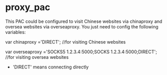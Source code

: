 # proxy_pac
This PAC could be configured to visit Chinese websites via chinaproxy and oversea websites via overseaproxy. You just need to config the following variables:

var chinaproxy ='DIRECT'; //for visiting Chinese websites

var overseaproxy ='SOCKS5 1.2.3.4:5000;SOCKS 1.2.3.4:5000;DIRECT'; //for visiting oversea websites

* 'DIRECT' means connecting directly
